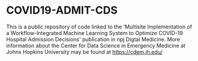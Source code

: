 # COVID19-ADMIT-CDS
This is a public repository of code linked to the 'Multisite Implementation of a Workflow-Integrated Machine Learning System to Optimize COVID-19 Hospital Admission Decisions' publication in npj Digtal Medicine.  More information about the Center for Data Science in Emergency Medicine at Johns Hopkins University may be found at https://cdem.jh.edu/
